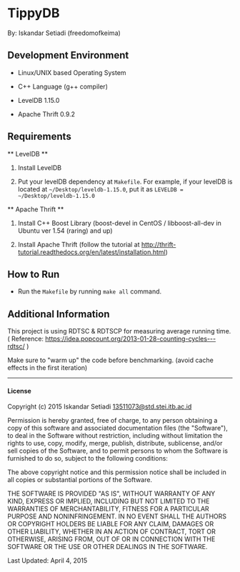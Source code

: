 # TippyDB

By: Iskandar Setiadi (freedomofkeima)

## Development Environment

- Linux/UNIX based Operating System

- C++ Language (g++ compiler)

- LevelDB 1.15.0

- Apache Thrift 0.9.2

## Requirements

** LevelDB **

1. Install LevelDB

2. Put your levelDB dependency at ```Makefile```. For example, if your levelDB is located at ```~/Desktop/leveldb-1.15.0```, put it as ```LEVELDB = ~/Desktop/leveldb-1.15.0```

** Apache Thrift **

1. Install C++ Boost Library (boost-devel in CentOS / libboost-all-dev in Ubuntu ver 1.54 (raring) and up)

2. Install Apache Thrift (follow the tutorial at http://thrift-tutorial.readthedocs.org/en/latest/installation.html)

## How to Run

- Run the ```Makefile``` by running ```make all``` command.

## Additional Information

This project is using RDTSC & RDTSCP for measuring average running time. ( Reference: https://idea.popcount.org/2013-01-28-counting-cycles---rdtsc/ )

Make sure to "warm up" the code before benchmarking. (avoid cache effects in the first iteration)

---
#### License

Copyright (c) 2015 Iskandar Setiadi <13511073@std.stei.itb.ac.id>

Permission is hereby granted, free of charge, to any person obtaining a copy of this software and associated documentation files (the "Software"), to deal in the Software without restriction, including without limitation the rights to use, copy, modify, merge, publish, distribute, sublicense, and/or sell copies of the Software, and to permit persons to whom the Software is furnished to do so, subject to the following conditions:

The above copyright notice and this permission notice shall be included in all copies or substantial portions of the Software.

THE SOFTWARE IS PROVIDED "AS IS", WITHOUT WARRANTY OF ANY KIND, EXPRESS OR IMPLIED, INCLUDING BUT NOT LIMITED TO THE WARRANTIES OF MERCHANTABILITY, FITNESS FOR A PARTICULAR PURPOSE AND NONINFRINGEMENT. IN NO EVENT SHALL THE AUTHORS OR COPYRIGHT HOLDERS BE LIABLE FOR ANY CLAIM, DAMAGES OR OTHER LIABILITY, WHETHER IN AN ACTION OF CONTRACT, TORT OR OTHERWISE, ARISING FROM, OUT OF OR IN CONNECTION WITH THE SOFTWARE OR THE USE OR OTHER DEALINGS IN THE SOFTWARE.

Last Updated: April 4, 2015
